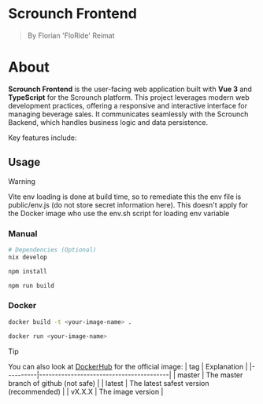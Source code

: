 # Scrounch Frontend

> By Florian 'FloRide' Reimat

# About

**Scrounch Frontend** is the user-facing web application built with **Vue 3** and **TypeScript** for the Scrounch platform. This project leverages modern web development practices, offering a responsive and interactive interface for managing beverage sales. It communicates seamlessly with the Scrounch Backend, which handles business logic and data persistence.

Key features include:

## Usage

> [!WARNING]
> Vite env loading is done at build time, so to remediate this the env file is public/env.js (do not store secret information here).
> This doesn't apply for the Docker image who use the env.sh script for loading env variable

### Manual

```sh
# Dependencies (Optional)
nix develop

npm install

npm run build
```

### Docker

```sh
docker build -t <your-image-name> .

docker run <your-image-name>
```

> [!TIP]
> You can also look at [DockerHub](https://hub.docker.com/r/floride/scrounch_frontend) for the official image:
> | tag | Explanation |
> |----------|-----------------------------------------|
> | master | The master branch of github (not safe) |
> | latest | The latest safest version (recommended) |
> | vX.X.X | The image version |
